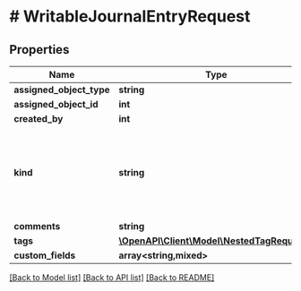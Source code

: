 # # WritableJournalEntryRequest

## Properties

Name | Type | Description | Notes
------------ | ------------- | ------------- | -------------
**assigned_object_type** | **string** |  |
**assigned_object_id** | **int** |  |
**created_by** | **int** |  | [optional]
**kind** | **string** | * &#x60;info&#x60; - Info * &#x60;success&#x60; - Success * &#x60;warning&#x60; - Warning * &#x60;danger&#x60; - Danger | [optional]
**comments** | **string** |  |
**tags** | [**\OpenAPI\Client\Model\NestedTagRequest[]**](NestedTagRequest.md) |  | [optional]
**custom_fields** | **array<string,mixed>** |  | [optional]

[[Back to Model list]](../../README.md#models) [[Back to API list]](../../README.md#endpoints) [[Back to README]](../../README.md)
